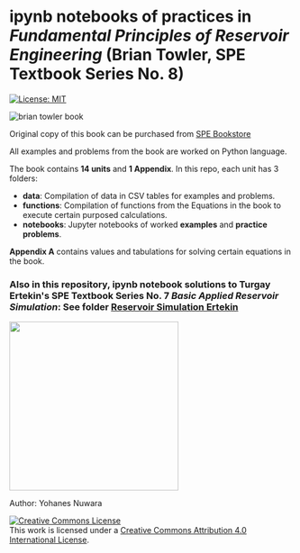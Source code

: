 # ipynb notebooks of practices in *Fundamental Principles of Reservoir Engineering* (Brian Towler, SPE Textbook Series No. 8)

[![License: MIT](https://img.shields.io/badge/License-MIT-yellow.svg)](https://opensource.org/licenses/MIT)

![brian towler book](https://user-images.githubusercontent.com/51282928/74505368-89a88e80-4f29-11ea-80a6-e563b6237729.jpg)

Original copy of this book can be purchased from [SPE Bookstore](https://store.spe.org/Fundamental-Principles-of-Reservoir-Engineering-P27.aspx)

All examples and problems from the book are worked on Python language.

The book contains **14 units** and **1 Appendix**. In this repo, each unit has 3 folders:

*   **data**: Compilation of data in CSV tables for examples and problems.
*   **functions**: Compilation of functions from the Equations in the book to execute certain purposed calculations.
*   **notebooks**: Jupyter notebooks of worked **examples** and **practice problems**. 

**Appendix A** contains values and tabulations for solving certain equations in the book. 

### Also in this repository, ipynb notebook solutions to Turgay Ertekin's SPE Textbook Series No. 7 *Basic Applied Reservoir Simulation*: See folder [Reservoir Simulation Ertekin](https://github.com/yohanesnuwara/reservoir-engineering/tree/master/Reservoir%20Simulation%20Ertekin)

<div>
<img src="https://image.isu.pub/170925223915-1537dfb67d3ecdfbd69b8ff920484e69/jpg/page_1.jpg" width="300"/>
</div>

Author: Yohanes Nuwara

<a rel="license" href="http://creativecommons.org/licenses/by/4.0/"><img alt="Creative Commons License" style="border-width:0" src="https://i.creativecommons.org/l/by/4.0/88x31.png" /></a><br />This work is licensed under a <a rel="license" href="http://creativecommons.org/licenses/by/4.0/">Creative Commons Attribution 4.0 International License</a>.
